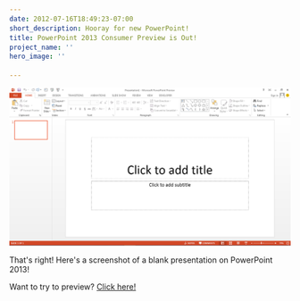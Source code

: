 ```yaml
---
date: 2012-07-16T18:49:23-07:00
short_description: Hooray for new PowerPoint!
title: PowerPoint 2013 Consumer Preview is Out!
project_name: ''
hero_image: ''

---
```

![](../images/ppt2013.png)

That's right! Here's a screenshot of a blank presentation on PowerPoint 2013!

Want to try to preview? [Click here!](http://www.microsoft.com/office/preview/en/powerpoint-2013-preview)